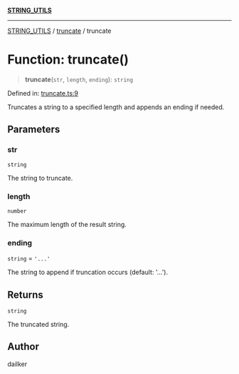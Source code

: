 [**STRING_UTILS**](../../README.md)

***

[STRING_UTILS](../../README.md) / [truncate](../README.md) / truncate

# Function: truncate()

> **truncate**(`str`, `length`, `ending`): `string`

Defined in: [truncate.ts:9](https://github.com/dailker/everyutil/blob/f4f23239544adddf4db86c16dea30bd7bb33b26e/src/string/truncate.ts#L9)

Truncates a string to a specified length and appends an ending if needed.

## Parameters

### str

`string`

The string to truncate.

### length

`number`

The maximum length of the result string.

### ending

`string` = `'...'`

The string to append if truncation occurs (default: '...').

## Returns

`string`

The truncated string.

## Author

dailker
